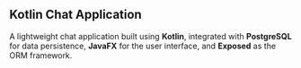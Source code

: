 ## Kotlin Chat Application

A lightweight chat application built using **Kotlin**, integrated with **PostgreSQL** for data persistence, **JavaFX** for the user interface, and **Exposed** as the ORM framework.
